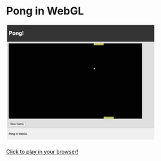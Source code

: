 # Pong in WebGL

<img src="pong/assets/pong.jpg" alt="Pong WebGL Screenshot" width="400"/>

[Click to play in your browser!](https://wconstab.github.io/webglfun/)


